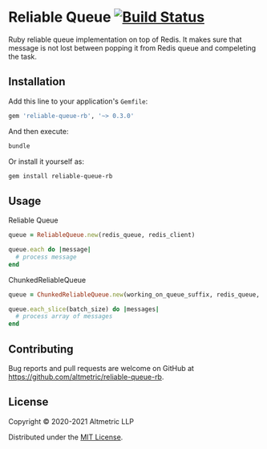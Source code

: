 # Reliable Queue [![Build Status](https://api.travis-ci.com/altmetric/reliable-queue-rb.svg?branch=main)](https://travis-ci.com/github/altmetric/reliable-queue-rb)

Ruby reliable queue implementation on top of Redis. It makes sure that message is not lost between popping it from Redis queue and compeleting the task.

## Installation

Add this line to your application's `Gemfile`:

```ruby
gem 'reliable-queue-rb', '~> 0.3.0'
```

And then execute:

```sh
bundle
```

Or install it yourself as:

```sh
gem install reliable-queue-rb
```

## Usage

Reliable Queue

```ruby
queue = ReliableQueue.new(redis_queue, redis_client)

queue.each do |message|
  # process message
end
```

ChunkedReliableQueue

```ruby
queue = ChunkedReliableQueue.new(working_on_queue_suffix, redis_queue, redis_client)

queue.each_slice(batch_size) do |messages|
  # process array of messages
end
```

## Contributing

Bug reports and pull requests are welcome on GitHub at <https://github.com/altmetric/reliable-queue-rb>.

## License

Copyright © 2020-2021 Altmetric LLP

Distributed under the [MIT License](http://opensource.org/licenses/MIT).
